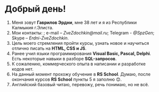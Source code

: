# Добрый день!
1. Меня зовут __Гаврилов Эрдни__, мне 38 лет и я из Республики Калмыкия г.Элиста.
1. Мои контакты: ; e-mail – _ZveZdochkin@mail.ru_; Telegram - _@SpzGen_; Skype – _Erdni-ZveZdochkin_.
1. Цель моего стремления пройти курсы, узнать новое и научиться отлично писать на __HTML, CSS и JS__.
1. Ранее учил языки программирования __Visual Basic, Pascal, Delphi__. Есть некоторые навыки в разборе __SQL-запросов__.
1. К сожалению, коммерческого опыта в написании и разработке кодов нет.
1. На данный момент прохожу обучение в __RS School__. Думаю, после окончания курсов __RS School__ пункты 5 я заполню  :blush:.
1. Английский базовый читаю, перевожу, речь понимаю, но не всё.
